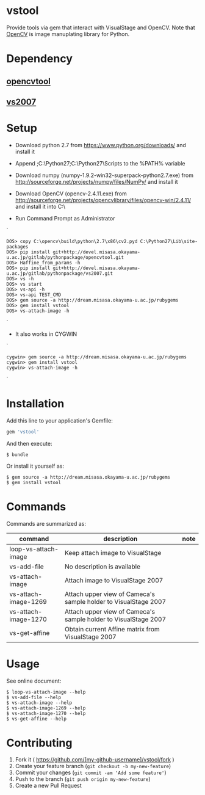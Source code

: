 # vstool

Provide tools via gem that interact with VisualStage and OpenCV.
Note that [OpenCV](http://opencv.org/) is image manuplating library for Python.

# Dependency

## [opencvtool](http://devel.misasa.okayama-u.ac.jp/gitlab/pythonpackage/opencvtool/tree/master "follow instruction")

## [vs2007](http://devel.misasa.okayama-u.ac.jp/gitlab/pythonpackage/vs2007/tree/master "follow instruction")

# Setup

- Download python 2.7 from https://www.python.org/downloads/ and install it

- Append ;C:\Python27;C:\Python27\Scripts to the %PATH% variable

- Download numpy (numpy-1.9.2-win32-superpack-python2.7.exe) from http://sourceforge.net/projects/numpy/files/NumPy/ and install it

- Download OpenCV (opencv-2.4.11.exe) from http://sourceforge.net/projects/opencvlibrary/files/opencv-win/2.4.11/ and install it into C:\

- Run Command Prompt as Administrator

`

    DOS> copy C:\opencv\build\python\2.7\x86\cv2.pyd C:\Python27\Lib\site-packages
    DOS> pip install git+http://devel.misasa.okayama-u.ac.jp/gitlab/pythonpackage/opencvtool.git
    DOS> Haffine_from_params -h
    DOS> pip install git+http://devel.misasa.okayama-u.ac.jp/gitlab/pythonpackage/vs2007.git
    DOS> vs -h
    DOS> vs start
    DOS> vs-api -h
    DOS> vs-api TEST_CMD
    DOS> gem source -a http://dream.misasa.okayama-u.ac.jp/rubygems
    DOS> gem install vstool
    DOS> vs-attach-image -h
`

- It also works in CYGWIN

`

    cygwin> gem source -a http://dream.misasa.okayama-u.ac.jp/rubygems
    cygwin> gem install vstool
    cygwin> vs-attach-image -h
`

# Installation

Add this line to your application's Gemfile:

```ruby
gem 'vstool'
```

And then execute:

    $ bundle

Or install it yourself as:

    $ gem source -a http://dream.misasa.okayama-u.ac.jp/rubygems
    $ gem install vstool

# Commands

Commands are summarized as:

| command              | description                                                          | note |
| -------------------- | -------------------------------------------------------------------- | ---- |
| loop-vs-attach-image | Keep attach image to VisualStage                                     |      |
| vs-add-file          | No description is available                                          |      |
| vs-attach-image      | Attach image to VisualStage 2007                                     |      |
| vs-attach-image-1269 | Attach upper view of Cameca's sample holder to VisualStage 2007      |      |
| vs-attach-image-1270 | Attach upper view of Cameca's sample holder to VisualStage 2007      |      |
| vs-get-affine        | Obtain current Affine matrix from VisualStage 2007                   |      |

# Usage

See online document:

    $ loop-vs-attach-image --help
    $ vs-add-file --help
    $ vs-attach-image --help
    $ vs-attach-image-1269 --help
    $ vs-attach-image-1270 --help
    $ vs-get-affine --help

# Contributing

1. Fork it ( https://github.com/[my-github-username]/vstool/fork )
2. Create your feature branch (`git checkout -b my-new-feature`)
3. Commit your changes (`git commit -am 'Add some feature'`)
4. Push to the branch (`git push origin my-new-feature`)
5. Create a new Pull Request
